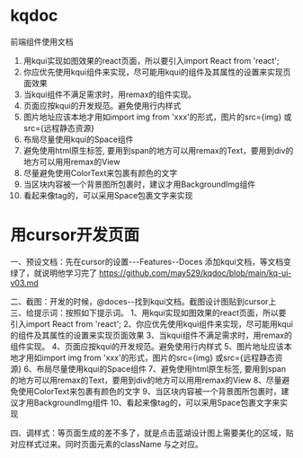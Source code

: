 # kqdoc
前端组件使用文档
1. 用kqui实现如图效果的react页面，所以要引入import React from 'react';
2. 你应优先使用kqui组件来实现，尽可能用kqui的组件及其属性的设置来实现页面效果
3. 当kqui组件不满足需求时，用remax的组件实现。
4. 页面应按kqui的开发规范。避免使用行内样式
5. 图片地址应该本地才用如import img from 'xxx'的形式，图片的src={img} 或src={远程静态资源}
6. 布局尽量使用kqui的Space组件
7. 避免使用html原生标签, 要用到span的地方可以用remax的Text，要用到div的地方可以用用remax的View
8. 尽量避免使用ColorText来包裹有颜色的文字
9. 当区块内容被一个背景图所包裹时，建议才用BackgroundImg组件
10. 看起来像tag的，可以采用Space包裹文字来实现


# 用cursor开发页面
一、预设文档：先在cursor的设置---Features--Doces 添加kqui文档，等文档变绿了，就说明他学习完了
https://github.com/may529/kqdoc/blob/main/kq-ui-v03.md

二、截图：开发的时候，@doces--找到kqui文档。截图设计图贴到cursor上
三、给提示词：按照如下提示词。
1、用kqui实现如图效果的react页面，所以要引入import React from 'react';
2、你应优先使用kqui组件来实现，尽可能用kqui的组件及其属性的设置来实现页面效果
3、当kqui组件不满足需求时，用remax的组件实现。
4、页面应按kqui的开发规范。避免使用行内样式
5、图片地址应该本地才用如import img from 'xxx'的形式，图片的src={img} 或src={远程静态资源}
6、布局尽量使用kqui的Space组件
7、避免使用html原生标签, 要用到span的地方可以用remax的Text，要用到div的地方可以用用remax的View
8、尽量避免使用ColorText来包裹有颜色的文字
9、当区块内容被一个背景图所包裹时，建议才用BackgroundImg组件
10、看起来像tag的，可以采用Space包裹文字来实现

四、调样式：等页面生成的差不多了，就是点击蓝湖设计图上需要美化的区域，贴对应样式过来。同时页面元素的className 与之对应。
